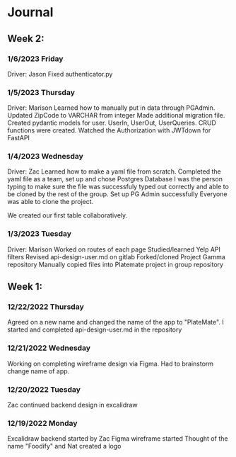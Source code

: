 # Journal

## Week 2:

### 1/6/2023 Friday

Driver: Jason
Fixed authenticator.py

### 1/5/2023 Thursday

Driver: Marison
Learned how to manually put in data through PGAdmin.
Updated ZipCode to VARCHAR from integer
Made additional migration file.
Created pydantic models for user. UserIn, UserOut, UserQueries.
CRUD functions were created.
Watched the Authorization with JWTdown for FastAPI

### 1/4/2023 Wednesday

Driver: Zac
Learned how to make a yaml file from scratch.
Completed the yaml file as a team, set up and chose Postgres Database
I was the person typing to make sure the file was successfuly typed out correctly and able to be cloned by the rest of the group.
Set up PG Admin successfully
Everyone was able to clone the project.

We created our first table collaboratively.

### 1/3/2023 Tuesday

Driver: Marison
Worked on routes of each page
Studied/learned Yelp API filters
Revised api-design-user.md on gitlab
Forked/cloned Project Gamma repository
Manually copied files into Platemate project in group repository

## Week 1:

### 12/22/2022 Thursday

Agreed on a new name and changed the name of the app to "PlateMate".
I started and completed api-design-user.md in the repository

### 12/21/2022 Wednesday

Working on completing wireframe design via Figma.
Had to brainstorm change name of app.

### 12/20/2022 Tuesday

Zac continued backend design in excalidraw

### 12/19/2022 Monday

Excalidraw backend started by Zac
Figma wireframe started
Thought of the name "Foodify" and Nat created a logo
